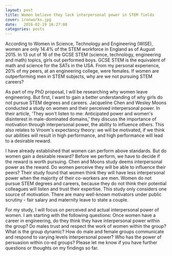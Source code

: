 ```yaml
---
layout: post
title: Women believe they lack interpersonal power in STEM fields
cover: ironworks.jpg
date:   2016-02-19 16:27:00
categories: posts
---
```


According to Women in Science, Technology and Engineering (WISE), women are only 14.4% of the STEM workforce in England as of August 2015. In 13 out of 16 of the GCSE STEM (science, technology, engineering and math) topics, girls out performed boys. GCSE STEM is the equivalent of math and science for the SATs in the USA. From my personal experience, 20% of my peers, at an engineering college, were females. If women are outperforming men in STEM subjects, why are we not pursuing STEM careers?

As part of my PhD proposal, I will be researching why women leave engineering. But first, I want to gain a better understanding of why girls do not pursue STEM degrees and careers. Jacqueline Chen and Wesley Moons conducted a study on women and their perceived interpersonal power. In their article, 'They won't listen to me: Anticipated power and women's disinterest in male-dominated domains,' they discuss the importance of motivation through interpersonal power, the ability to influence others. This also relates to Vroom's expectancy theory: we will be motivated, if we think our abilities will result in high performance, and high performance will lead to a desirable reward. 

I have already established that women can perform above standards. But do women gain a desirable reward? Before we perform, we have to decide if the reward is worth pursuing. Chen and Moons study deems interpersonal power as the reward. Do women perceive they will be able to influence their peers? Their study found that women think they will have less interpersonal power when the majority of their co-workers are men. Women do not pursue STEM degrees and careers, because they do not think their potential colleagues will listen and trust their expertise. This study only considers one source of motivation. There are many well-known motivators under public scrutiny - fair salary and maternity leave to state a couple. 

For my study, I will focus on perceived and actual interpersonal power of women. I am starting with the following questions:
Once women have a career in engineering, do they think they have interpersonal power within the group? 
Do males trust and respect the work of women within the group? 
What is the group dynamic? 
How do male and female groups communicate and respond to varying levels interpersonal power? 
Who has the power of persuasion within co-ed groups?
Please let me know if you have further questions or thoughts on my findings so far.